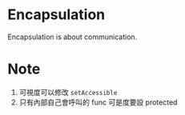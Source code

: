 # Encapsulation 
Encapsulation is about communication.

# Note
1. 可視度可以修改
`setAccessible`
2. 只有內部自己會呼叫的 func 可是度要設 protected 